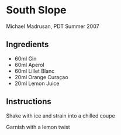 # South Slope

Michael Madrusan, PDT Summer 2007

## Ingredients

- 60ml Gin
- 60ml Aperol
- 60ml Lillet Blanc
- 20ml Orange Curaçao
- 20ml Lemon Juice

## Instructions

Shake with ice and strain into a chilled coupe

Garnish with a lemon twist

